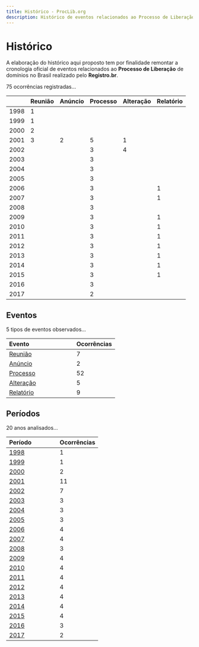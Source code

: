 ```yaml
---
title: Histórico - ProcLib.org
description: Histórico de eventos relacionados ao Processo de Liberação de domínios realizado pelo Registro.br no Brasil
---
```


# Histórico

A elaboração do histórico aqui proposto tem por finalidade remontar a cronologia oficial de eventos relacionados ao **Processo de Liberação** de domínios no Brasil realizado pelo **Registro.br**.

75 ocorrências registradas...

|      | Reunião | Anúncio | Processo | Alteração | Relatório |
|:-----|:---|:---|:--|:---|:---|
| 1998 | 1  |    |   |    |    |
| 1999 | 1  |    |   |    |    |
| 2000 | 2  |    |   |    |    |
| 2001 | 3  | 2  | 5 | 1  |    |
| 2002 |    |    | 3 | 4  |    |
| 2003 |    |    | 3 |    |    |
| 2004 |    |    | 3 |    |    |
| 2005 |    |    | 3 |    |    |
| 2006 |    |    | 3 |    | 1  |
| 2007 |    |    | 3 |    | 1  |
| 2008 |    |    | 3 |    |    |
| 2009 |    |    | 3 |    | 1  |
| 2010 |    |    | 3 |    | 1  |
| 2011 |    |    | 3 |    | 1  |
| 2012 |    |    | 3 |    | 1  |
| 2013 |    |    | 3 |    | 1  |
| 2014 |    |    | 3 |    | 1  |
| 2015 |    |    | 3 |    | 1  |
| 2016 |    |    | 3 |    |    |
| 2017 |    |    | 2 |    |    |


## Eventos

5 tipos de eventos observados...

| Evento                              | Ocorrências|
|:------------------------------------|:-----------|
|[Reunião](/historico/reunioes/)      | 7          |
|[Anúncio](/historico/anuncios/)      | 2          |
|[Processo](/historico/processos/)    | 52         |
|[Alteração](/historico/alteracoes/)  | 5          |
|[Relatório](/historico/relatorios/)  | 9          |


## Períodos

20 anos analisados...

| Período                | Ocorrências|
|:-----------------------|:-----------|
|[1998](/historico/1998/)| 1          |
|[1999](/historico/1999/)| 1          |
|[2000](/historico/2000/)| 2          |
|[2001](/historico/2001/)| 11         |
|[2002](/historico/2002/)| 7          |
|[2003](/historico/2003/)| 3          |
|[2004](/historico/2004/)| 3          |
|[2005](/historico/2005/)| 3          |
|[2006](/historico/2006/)| 4          |
|[2007](/historico/2007/)| 4          |
|[2008](/historico/2008/)| 3          |
|[2009](/historico/2009/)| 4          |
|[2010](/historico/2010/)| 4          |
|[2011](/historico/2011/)| 4          |
|[2012](/historico/2012/)| 4          |
|[2013](/historico/2013/)| 4          |
|[2014](/historico/2014/)| 4          |
|[2015](/historico/2015/)| 4          |
|[2016](/historico/2016/)| 3          |
|[2017](/historico/2017/)| 2          |

